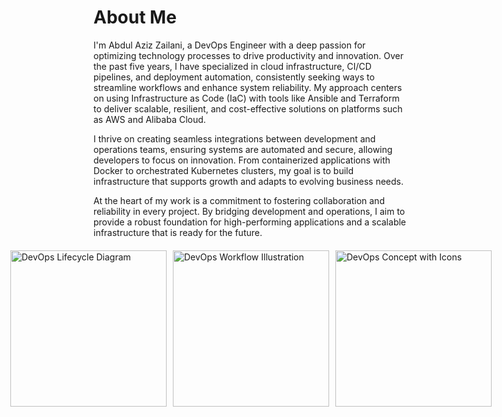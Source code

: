 # About Me

I'm Abdul Aziz Zailani, a DevOps Engineer with a deep passion for optimizing technology processes to drive productivity and innovation. Over the past five years, I have specialized in cloud infrastructure, CI/CD pipelines, and deployment automation, consistently seeking ways to streamline workflows and enhance system reliability. My approach centers on using Infrastructure as Code (IaC) with tools like Ansible and Terraform to deliver scalable, resilient, and cost-effective solutions on platforms such as AWS and Alibaba Cloud.

I thrive on creating seamless integrations between development and operations teams, ensuring systems are automated and secure, allowing developers to focus on innovation. From containerized applications with Docker to orchestrated Kubernetes clusters, my goal is to build infrastructure that supports growth and adapts to evolving business needs.

At the heart of my work is a commitment to fostering collaboration and reliability in every project. By bridging development and operations, I aim to provide a robust foundation for high-performing applications and a scalable infrastructure that is ready for the future.

<div style="display: flex; gap: 10px; justify-content: center; margin-top: 20px;">
    <img src="https://www.cabotsolutions.com/public/DevOps-Cycle.png" alt="DevOps Lifecycle Diagram" width="250">
    <img src="https://itbox.id/wp-content/uploads/2022/11/DevOps-lifecycle-capabilities-1024x621-1.png" alt="DevOps Workflow Illustration" width="250">
    <img src="https://images.ctfassets.net/wfutmusr1t3h/7M3Tx3nx9GAuEG0SZLgjNk/83fa8ca04a722ed254dceee33b7740b3/DevOps-workflow.png" alt="DevOps Concept with Icons" width="250">
</div>
